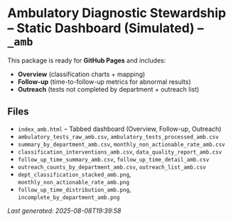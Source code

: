# Ambulatory Diagnostic Stewardship – Static Dashboard (Simulated) – `_amb`

This package is ready for **GitHub Pages** and includes:
- **Overview** (classification charts + mapping)
- **Follow-up** (time-to-follow-up metrics for abnormal results)
- **Outreach** (tests not completed by department + outreach list)

## Files
- `index_amb.html` – Tabbed dashboard (Overview, Follow-up, Outreach)
- `ambulatory_tests_raw_amb.csv`, `ambulatory_tests_processed_amb.csv`
- `summary_by_department_amb.csv`, `monthly_non_actionable_rate_amb.csv`
- `classification_interventions_amb.csv`, `data_quality_report_amb.csv`
- `follow_up_time_summary_amb.csv`, `follow_up_time_detail_amb.csv`
- `outreach_counts_by_department_amb.csv`, `outreach_list_amb.csv`
- `dept_classification_stacked_amb.png`, `monthly_non_actionable_rate_amb.png`
- `follow_up_time_distribution_amb.png`, `incomplete_by_department_amb.png`

_Last generated: 2025-08-08T19:39:58_
